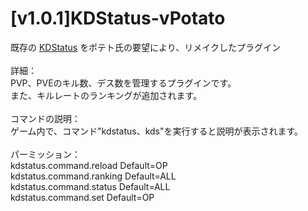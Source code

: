# [v1.0.1]KDStatus-vPotato
既存の [KDStatus](https://web.archive.org/web/20190715123352/https://forum.minecraftuser.jp/viewtopic.php?f=38&t=29155) をポテト氏の要望により、リメイクしたプラグイン
<br>
<br>
詳細：
<br>
PVP、PVEのキル数、デス数を管理するプラグインです。
<br>
また、キルレートのランキングが追加されます。
<br>
<br>
コマンドの説明：
<br>
ゲーム内で、コマンド"kdstatus、kds"を実行すると説明が表示されます。
<br>
<br>
パーミッション：
<br>
kdstatus.command.reload   Default=OP
<br>
kdstatus.command.ranking  Default=ALL
<br>
kdstatus.command.status   Default=ALL
<br>
kdstatus.command.set      Default=OP